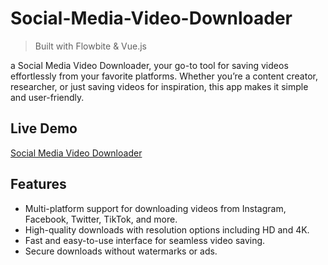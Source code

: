# Social-Media-Video-Downloader
> Built with Flowbite & Vue.js

a Social Media Video Downloader, your go-to tool for saving videos effortlessly from your favorite platforms. Whether you’re a content creator, researcher, or just saving videos for inspiration, this app makes it simple and user-friendly.

## Live Demo
[Social Media Video Downloader](https://starkverma111.github.io/Social-Media-Video-Downloader/)

## Features
- Multi-platform support for downloading videos from Instagram, Facebook, Twitter, TikTok, and more.
- High-quality downloads with resolution options including HD and 4K.
- Fast and easy-to-use interface for seamless video saving.
- Secure downloads without watermarks or ads.

